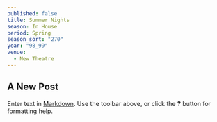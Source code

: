 ```yaml
---
published: false
title: Summer Nights
season: In House
period: Spring
season_sort: "270"
year: "98_99"
venue: 
  - New Theatre
---
```


## A New Post

Enter text in [Markdown](http://daringfireball.net/projects/markdown/). Use the toolbar above, or click the **?** button for formatting help.

